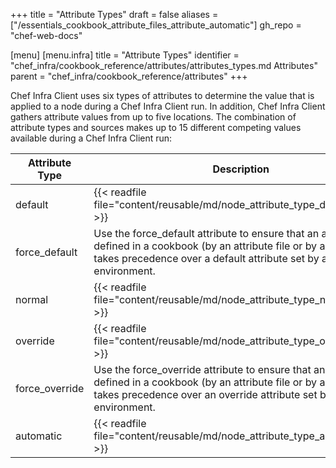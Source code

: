 +++
title = "Attribute Types"
draft = false
aliases = ["/essentials_cookbook_attribute_files_attribute_automatic"]
gh_repo = "chef-web-docs"

[menu]
  [menu.infra]
    title = "Attribute Types"
    identifier = "chef_infra/cookbook_reference/attributes/attributes_types.md Attributes"
    parent = "chef_infra/cookbook_reference/attributes"
+++

Chef Infra Client uses six types of attributes to determine the value
that is applied to a node during a Chef Infra Client run. In addition,
Chef Infra Client gathers attribute values from up to five locations.
The combination of attribute types and sources makes up to 15 different
competing values available during a Chef Infra Client run:

| Attribute Type | Description                             |
|----------------|-----------------------------------------|
| default        | {{< readfile file="content/reusable/md/node_attribute_type_default.md" >}}                               |
| force_default  | Use the force_default attribute to ensure that an attribute defined in a cookbook (by an attribute file or by a recipe) takes precedence over a default attribute set by a role or an environment.    |
| normal         | {{< readfile file="content/reusable/md/node_attribute_type_normal.md" >}}         |
| override       | {{< readfile file="content/reusable/md/node_attribute_type_override.md" >}}       |
| force_override | Use the force_override attribute to ensure that an attribute defined in a cookbook (by an attribute file or by a recipe) takes precedence over an override attribute set by a role or an environment. |
| automatic      | {{< readfile file="content/reusable/md/node_attribute_type_automatic.md" >}}     |
